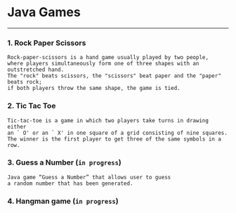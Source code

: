 # Java Games

---

### 1. Rock Paper Scissors
    Rock-paper-scissors is a hand game usually played by two people,
    where players simultaneously form one of three shapes with an outstretched hand.
    The "rock" beats scissors, the "scissors" beat paper and the "paper" beats rock; 
    if both players throw the same shape, the game is tied.
### 2. Tic Tac Toe 
    Tic-tac-toe is a game in which two players take turns in drawing either 
    an ` O' or an ` X' in one square of a grid consisting of nine squares. 
    The winner is the first player to get three of the same symbols in a row.
### 3. Guess a Number (```in progress```)
    Java game “Guess a Number” that allows user to guess 
    a random number that has been generated.
### 4. Hangman game (```in progress```)
